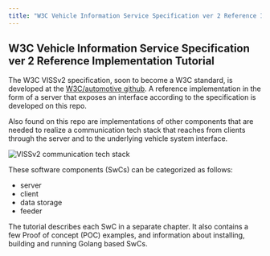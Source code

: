 ```yaml
---
title: "W3C Vehicle Information Service Specification ver 2 Reference Implementation Tutorial"
---
```

## W3C Vehicle Information Service Specification ver 2 Reference Implementation Tutorial

The W3C VISSv2 specification, soon to become a W3C standard, is developed at the [W3C/automotive github](https://github.com/w3c/automotive).
A reference implementation in the form of a server that exposes an interface according to the specification is developed on this repo.

Also found on this repo are implementations of other components that are needed to realize a communication tech stack that reaches from clients through the server and to the underlying vehicle system interface.

![VISSv2 communication tech stack](/automotive-viss2/images/VISSv2-tech-stack.jpg?width=25pc)

These software components (SwCs) can be categorized as follows:
* server
* client
* data storage
* feeder

The tutorial describes each SwC in a separate chapter.
It also contains a few Proof of concept (POC) examples, and information about installing, building and running Golang based SwCs.
